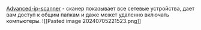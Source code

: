 [Advanced-ip-scanner](https://www.advanced-ip-scanner.com/) - сканер показывает все сетевые устройства, дает вам доступ к общим папкам и даже может удаленно включать компьютеры.
![[Pasted image 20240705221523.png]]